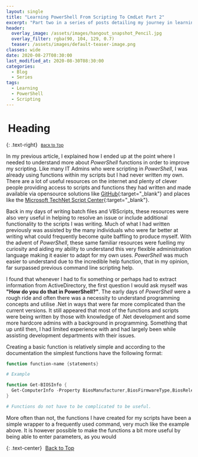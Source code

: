 ```yaml
---
layout: single
title: "Learning PowerShell From Scripting To CmdLet Part 2"
excerpt: "Part two in a series of posts detailing my journey in learning PowerShell"
header:
  overlay_image: /assets/images/hangout_snapshot_Pencil.jpg
  overlay_filter: rgba(90, 104, 129, 0.7)
  teaser: /assets/images/default-teaser-image.png
classes: wide
date: 2020-08-27T08:30:00
last_modified_at: 2020-08-30T08:30:00
categories:
  - Blog
  - Series
tags:
  - Learning
  - PowerShell
  - Scripting
---
```


<script src="https://formspree.io/js/formbutton-v1.0.0.min.js" defer></script>
<script>
  window.formbutton=window.formbutton||function(){(formbutton.q=formbutton.q||[]).push(arguments)};
/* customize formbutton here*/     
  formbutton("create", {
    action: "https://formspree.io/xvowjgjd",
    buttonImg: "<i class='fas fa-envelope' style='font-size:20px'/>",
    theme: "minimal",
    title: "Contact Me!",
    fields: [
      { 
        type: "email", 
        label: "Email:", 
        name: "email",
        required: true,
        placeholder: "your@email.com"
      },
      {
        type: "textarea",
        label: "Message:",
        name: "message",
        required: true,
        placeholder: "What's on your mind?",
      },
      { type: "submit" }      
    ],
    styles: {
      fontFamily: "Roboto",
      fontSize: "1em",
      title: {
        background: "#999999",
      },
      button: {
        background: "#999999",
      }
    },
    initiallyVisible: false
  });
</script>

# <i class="fas fa-book" aria-hidden="true" style="color: white; margin-right:5px;"></i> Heading

{: .text-right}
<span style="font-size:11px;"><a href="#"><i class="fas fa-caret-up" aria-hidden="true" style="color: white; margin-right:5px;"></i>Back to Top</a></span>

In my previous article, I explained how I ended up at the point where I needed to understand more about *PowerShell* functions in order to improve my scripting. Like many IT Admins who were scripting in *PowerShell*, I was already using functions within my scripts but I had never written my own. There are a lot of useful resources on the internet and plenty of clever people providing access to scripts and functions they had written and made available via opensource solutions like [GitHub][1]{:target="_blank"} and places like the [Microsoft TechNet Script Center][2]{:target="_blank"}.

Back in my days of writing batch files and VBScripts, these resources were also very useful in helping to resolve an issue or include additional functionality to the scripts I was writing. Much of what I had written previously was assisted by the many individuals who were far better at writing what could frequently become quite baffling to produce myself. With the advent of *PowerShell*, these same familiar resources were fuelling my curiosity and aiding my ability to understand this very flexible administration language making it easier to adapt for my own uses. *PowerShell* was much easier to understand due to the incredible help function, that in my opinion, far surpassed previous command line scripting help.

I found that whenever I had to fix something or perhaps had to extract information from ActiveDirectory, the first question I would ask myself was **"How do you do that in PowerShell?"**. The early days of *PowerShell* were a rough ride and often there was a necessity to understand programming concepts and utilise .Net in ways that were far more complicated than the current versions. It still appeared that most of the functions and scripts were being written by those with knowledge of .Net development and some more hardcore admins with a background in programming. Something that up until then, I had limited experience with and had largely been while assisting development departments with their issues.

Creating a basic function is relatively simple and according to the documentation the simplest functions have the following format:

```powershell
function function-name {statements}

# Example

function Get-BIOSInfo {
  Get-ComputerInfo -Property BiosManufacturer,BiosFirmwareType,BiosReleaseDate,BiosSMBIOSBIOSVersion,BiosVersion
}

# Functions do not have to be complicated to be useful.
```
More often than not, the functions I have created for my scripts have been a simple wrapper to a frequently used command, very much like the example above. It is however possible to make the functions a bit more useful by being able to enter parameters, as you would 

{: .text-center}
<a href="#" class="btn btn--info btn--small"><i class="fas fa-caret-up" aria-hidden="true" style="color: white; margin-right:5px;"></i>Back to Top</a>

[1]: https://github.com/search?q=powershell
[2]: https://gallery.technet.microsoft.com/scriptcenter/site/search?query=powershell&f%5B0%5D.Value=powershell&f%5B0%5D.Type=SearchText&ac=4

